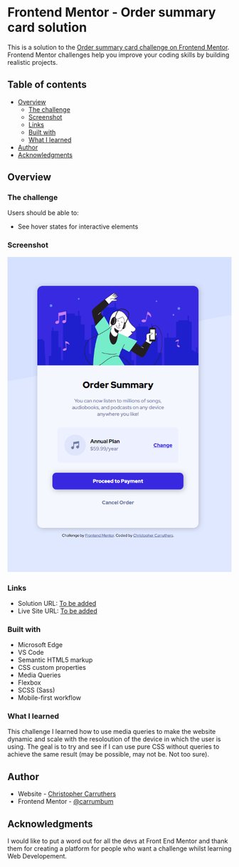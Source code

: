 # Frontend Mentor - Order summary card solution

This is a solution to the [Order summary card challenge on Frontend Mentor](https://www.frontendmentor.io/challenges/order-summary-component-QlPmajDUj). Frontend Mentor challenges help you improve your coding skills by building realistic projects.

## Table of contents

- [Overview](#overview)
  - [The challenge](#the-challenge)
  - [Screenshot](#screenshot)
  - [Links](#links)
  - [Built with](#built-with)
  - [What I learned](#what-i-learned)
- [Author](#author)
- [Acknowledgments](#acknowledgments)

## Overview

### The challenge

Users should be able to:

- See hover states for interactive elements

### Screenshot

![](./images/screenshot.png)

### Links

- Solution URL: [To be added](https://your-solution-url.com)
- Live Site URL: [To be added](https://your-live-site-url.com)

### Built with

- Microsoft Edge
- VS Code
- Semantic HTML5 markup
- CSS custom properties
- Media Queries
- Flexbox
- SCSS (Sass)
- Mobile-first workflow

### What I learned

This challenge I learned how to use media queries to make the website dynamic and scale with the resoloution of the device in which the user is using. The geal is to try and see if I can use pure CSS without queries to achieve the same result (may be possible, may not be. Not too sure).

## Author

- Website - [Christopher Carruthers](https://github.com/Chris971991)
- Frontend Mentor - [@carrumbum](https://www.frontendmentor.io/profile/carrumbum)

## Acknowledgments

I would like to put a word out for all the devs at Front End Mentor and thank them for creating a platform for people who want a challenge whilst learning Web Developement.
